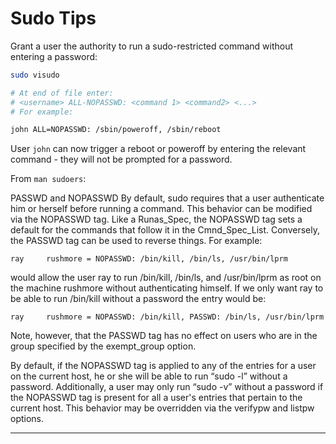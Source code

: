 Sudo Tips
=========

Grant a user the authority to run a sudo-restricted command without entering a password:

```bash
sudo visudo

# At end of file enter:
# <username> ALL-NOPASSWD: <command 1> <command2> <...>
# For example:

john ALL=NOPASSWD: /sbin/poweroff, /sbin/reboot
```
User `john` can now trigger a reboot or poweroff by entering the relevant command - they will not be prompted for a password.

From `man sudoers`:

PASSWD and NOPASSWD
By default, sudo requires that a user authenticate him or herself before running a command.  This behavior can be modified via the NOPASSWD tag.  Like a Runas_Spec, the NOPASSWD tag sets a default for the commands that follow it in the Cmnd_Spec_List.  Conversely, the PASSWD tag can be used to reverse things. For example:

```
ray     rushmore = NOPASSWD: /bin/kill, /bin/ls, /usr/bin/lprm
```
would allow the user ray to run /bin/kill, /bin/ls, and /usr/bin/lprm as root on the machine rushmore
without authenticating himself.  If we only want ray to be able to run /bin/kill without a password the entry would be:

```
ray     rushmore = NOPASSWD: /bin/kill, PASSWD: /bin/ls, /usr/bin/lprm
```

Note, however, that the PASSWD tag has no effect on users who are in the group specified by the exempt_group option. 

By default, if the NOPASSWD tag is applied to any of the entries for a user on the current host, he or she will be able to run “sudo -l” without a password.  Additionally, a user may only run “sudo -v” without a password if the NOPASSWD tag is present for all a user's entries that pertain to the current host. This behavior may be overridden via the verifypw and listpw options.

---
